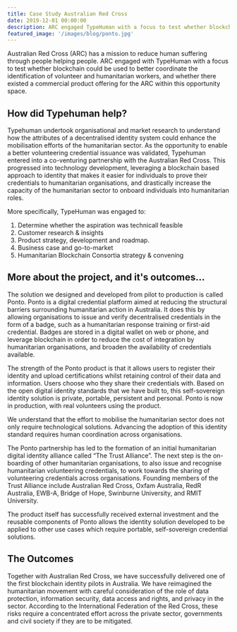 ```yaml
---
title: Case Study Australian Red Cross
date: 2019-12-01 00:00:00
description: ARC engaged TypeHuman with a focus to test whether blockchain could be used to better coordinate the identification of volunteer and humanitarian workers, and whether there existed a commercial product offering for the ARC within this opportunity space.
featured_image: '/images/blog/ponto.jpg'
---
```


Australian Red Cross (ARC) has a mission to reduce human suffering through people helping people. ARC engaged with TypeHuman with a focus to test whether blockchain could be used to better coordinate the identification of volunteer and humanitarian workers, and whether there existed a commercial product offering for the ARC within this opportunity space.


## How did Typehuman help?

Typehuman undertook organisational and market research to understand how the attributes of a decentralised identity system could enhance the mobilisation efforts of the humanitarian sector. As the opportunity to enable a better volunteering credential issuance was validated, Typehuman entered into a co-venturing partnership with the Australian Red Cross. This progressed into technology development, leveraging a blockchain based approach to identity that makes it easier for individuals to prove their credentials to humanitarian organisations, and drastically increase the capacity of the humanitarian sector to onboard individuals into humanitarian roles.

More specifically, TypeHuman was engaged to:
1. Determine whether the aspiration was technicall feasible
2. Customer research & insights
3. Product strategy, development and roadmap.
4. Business case and go-to-market
5. Humanitarian Blockchain Consortia strategy & convening



## More about the project, and it's outcomes...

The solution we designed and developed from pilot to production is called Ponto. Ponto is a digital credential platform aimed at reducing the structural barriers surrounding humanitarian action in Australia. It does this by allowing organisations to issue and verify decentralised credentials in the form of a badge, such as a humanitarian response training or first-aid credential. Badges are stored in a digital wallet on web or phone, and leverage blockchain in order to reduce the cost of integration by humanitarian organisations, and broaden the availability of credentials available.

The strength of the Ponto product is that it allows users to register their identity and upload certifications whilst retaining control of their data and information. Users choose who they share their credentials with. Based on the open digital identity standards that we have built to, this self-sovereign identity solution is private, portable, persistent and personal. Ponto is now in production, with real volunteers using the product.

We understand that the effort to mobilise the humanitarian sector does not only require technological solutions. Advancing the adoption of this identity standard requires human coordination across organisations.

The Ponto partnership has led to the formation of an initial humanitarian digital identity alliance called “The Trust Alliance”. The next step is the on-boarding of other humanitarian organisations, to also issue and recognise humanitarian volunteering credentials, to work towards the sharing of volunteering credentials across organisations. Founding members of the Trust Alliance include Australian Red Cross, Oxfam Australia, RedR Australia, EWB-A, Bridge of Hope, Swinburne University, and RMIT University.

The product itself has successfully received external investment and the reusable components of Ponto allows the identity solution developed to be applied to other use cases which require portable, self-sovereign credential solutions.



## The Outcomes

Together with Australian Red Cross, we have successfully delivered one of the first blockchain identity pilots in Australia. We have reimagined the humanitarian movement with careful consideration of the role of data protection, information security, data access and rights, and privacy in the sector. According to the International Federation of the Red Cross, these risks require a concentrated effort across the private sector, governments and civil society if they are to be mitigated.